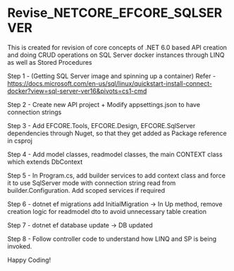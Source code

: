 # Revise_NETCORE_EFCORE_SQLSERVER
This is created for revision of core concepts of .NET 6.0 based API creation and doing CRUD operations on SQL Server docker instances through LINQ as well as Stored Procedures

Step 1 - (Getting SQL Server image and spinning up a container)
Refer - https://docs.microsoft.com/en-us/sql/linux/quickstart-install-connect-docker?view=sql-server-ver16&pivots=cs1-cmd

Step 2 - Create new API project + Modify appsettings.json to have connection strings

Step 3 - Add EFCORE.Tools, EFCORE.Design, EFCORE.SqlServer dependencies through Nuget, so that they get added as Package reference in csproj

Step 4 - Add model classes, readmodel classes, the main CONTEXT class which extends DbContext

Step 5 - In Program.cs, add builder services to add context class and force it to use SqlServer mode with connection string read from builder.Configuration. Add scoped services if required

Step 6 - dotnet ef migrations add InitialMigration -> In Up method, remove creation logic for readmodel dto to avoid unnecessary table creation

Step 7 - dotnet ef database update -> DB updated

Step 8 - Follow controller code to understand how LINQ and SP is being invoked.

Happy Coding!
